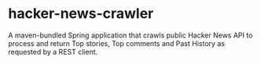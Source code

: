 # hacker-news-crawler
A maven-bundled Spring application that crawls public Hacker News API to process and return Top stories, Top comments and Past History as requested by a REST client.
